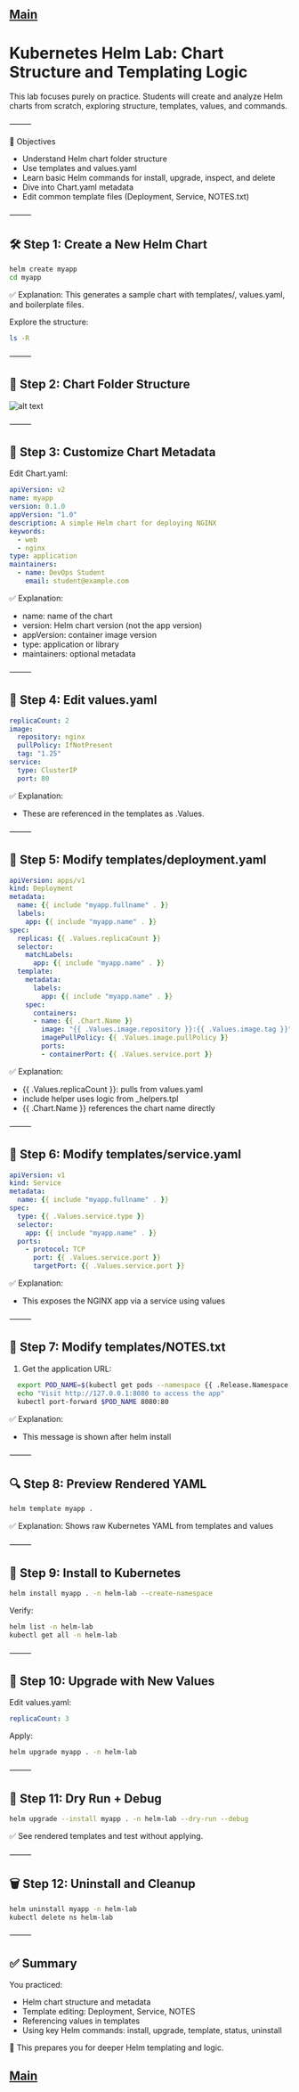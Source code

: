 [Main](../README.md)
---

# Kubernetes Helm Lab: Chart Structure and Templating Logic

This lab focuses purely on practice. Students will create and analyze Helm charts from scratch, exploring structure, templates, values, and commands.

⸻

🎯 Objectives
* Understand Helm chart folder structure
* Use templates and values.yaml
* Learn basic Helm commands for install, upgrade, inspect, and delete
* Dive into Chart.yaml metadata
* Edit common template files (Deployment, Service, NOTES.txt)

⸻

## 🛠 Step 1: Create a New Helm Chart

```bash
helm create myapp
cd myapp
```
✅ Explanation: This generates a sample chart with templates/, values.yaml, and boilerplate files.

Explore the structure:
```bash
ls -R
```

⸻

## 📂 Step 2: Chart Folder Structure

![alt text](image.png)


⸻

## 🧾 Step 3: Customize Chart Metadata

Edit Chart.yaml:
```yaml
apiVersion: v2
name: myapp
version: 0.1.0
appVersion: "1.0"
description: A simple Helm chart for deploying NGINX
keywords:
  - web
  - nginx
type: application
maintainers:
  - name: DevOps Student
    email: student@example.com
```
✅ Explanation:
* name: name of the chart
* version: Helm chart version (not the app version)
* appVersion: container image version
* type: application or library
* maintainers: optional metadata

⸻

## 🧾 Step 4: Edit values.yaml
```yaml
replicaCount: 2
image:
  repository: nginx
  pullPolicy: IfNotPresent
  tag: "1.25"
service:
  type: ClusterIP
  port: 80
```
✅ Explanation:
* These are referenced in the templates as .Values.<key>

⸻

## 📄 Step 5: Modify templates/deployment.yaml
```yaml
apiVersion: apps/v1
kind: Deployment
metadata:
  name: {{ include "myapp.fullname" . }}
  labels:
    app: {{ include "myapp.name" . }}
spec:
  replicas: {{ .Values.replicaCount }}
  selector:
    matchLabels:
      app: {{ include "myapp.name" . }}
  template:
    metadata:
      labels:
        app: {{ include "myapp.name" . }}
    spec:
      containers:
      - name: {{ .Chart.Name }}
        image: "{{ .Values.image.repository }}:{{ .Values.image.tag }}"
        imagePullPolicy: {{ .Values.image.pullPolicy }}
        ports:
        - containerPort: {{ .Values.service.port }}
```
✅ Explanation:
* {{ .Values.replicaCount }}: pulls from values.yaml
* include helper uses logic from _helpers.tpl
* {{ .Chart.Name }} references the chart name directly

⸻

## 📄 Step 6: Modify templates/service.yaml
```yaml
apiVersion: v1
kind: Service
metadata:
  name: {{ include "myapp.fullname" . }}
spec:
  type: {{ .Values.service.type }}
  selector:
    app: {{ include "myapp.name" . }}
  ports:
    - protocol: TCP
      port: {{ .Values.service.port }}
      targetPort: {{ .Values.service.port }}
```
✅ Explanation:
* This exposes the NGINX app via a service using values

⸻

## 📝 Step 7: Modify templates/NOTES.txt

1. Get the application URL:
```bash
  export POD_NAME=$(kubectl get pods --namespace {{ .Release.Namespace }} -l "app={{ include "myapp.name" . }}" -o jsonpath="{.items[0].metadata.name}")
  echo "Visit http://127.0.0.1:8080 to access the app"
  kubectl port-forward $POD_NAME 8080:80
```
✅ Explanation:
* This message is shown after helm install

⸻

## 🔍 Step 8: Preview Rendered YAML
```bash
helm template myapp .
```
✅ Explanation: Shows raw Kubernetes YAML from templates and values

⸻

## 🚀 Step 9: Install to Kubernetes
```bash
helm install myapp . -n helm-lab --create-namespace
```
Verify:
```bash
helm list -n helm-lab
kubectl get all -n helm-lab
```

⸻

## 🔄 Step 10: Upgrade with New Values

Edit values.yaml:
```yaml
replicaCount: 3
```
Apply:
```bash
helm upgrade myapp . -n helm-lab
```
⸻

## 🧪 Step 11: Dry Run + Debug
```bash
helm upgrade --install myapp . -n helm-lab --dry-run --debug
```
✅ See rendered templates and test without applying.

⸻

## 🗑️ Step 12: Uninstall and Cleanup
```bash
helm uninstall myapp -n helm-lab
kubectl delete ns helm-lab
```

⸻

## ✅ Summary

You practiced:
* Helm chart structure and metadata
* Template editing: Deployment, Service, NOTES
* Referencing values in templates
* Using key Helm commands: install, upgrade, template, status, uninstall

🎯 This prepares you for deeper Helm templating and logic.

[Main](../README.md)
---